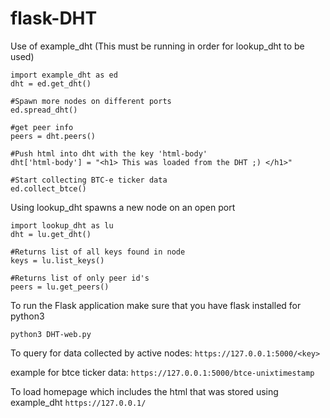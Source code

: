 # flask-DHT

Use of example_dht (This must be running in order for lookup_dht to be used)
```
import example_dht as ed
dht = ed.get_dht()

#Spawn more nodes on different ports
ed.spread_dht()

#get peer info
peers = dht.peers()

#Push html into dht with the key 'html-body'
dht['html-body'] = "<h1> This was loaded from the DHT ;) </h1>"

#Start collecting BTC-e ticker data
ed.collect_btce()
```


Using lookup_dht spawns a new node on an open port
```
import lookup_dht as lu
dht = lu.get_dht()

#Returns list of all keys found in node
keys = lu.list_keys()

#Returns list of only peer id's 
peers = lu.get_peers()
```

To run the Flask application make sure that you have flask installed for python3
```
python3 DHT-web.py
```

To query for data collected by active nodes:
```https://127.0.0.1:5000/<key>```

example for btce ticker data:
```https://127.0.0.1:5000/btce-unixtimestamp```

To load homepage which includes the html that was stored using example_dht
```https://127.0.0.1/```
